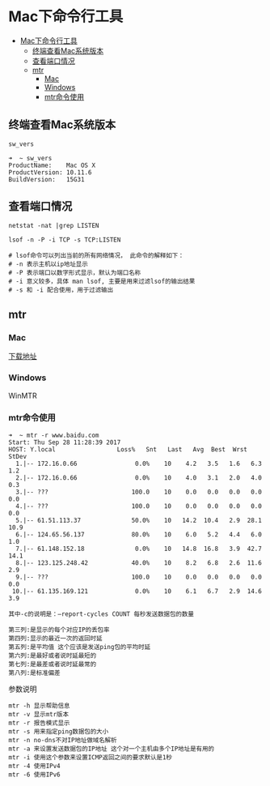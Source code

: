 # Mac下命令行工具

<!-- TOC -->

- [Mac下命令行工具](#mac下命令行工具)
    - [终端查看Mac系统版本](#终端查看mac系统版本)
    - [查看端口情况](#查看端口情况)
    - [mtr](#mtr)
        - [Mac](#mac)
        - [Windows](#windows)
        - [mtr命令使用](#mtr命令使用)

<!-- /TOC -->

## 终端查看Mac系统版本

`sw_vers`

```shell
➜  ~ sw_vers
ProductName:    Mac OS X
ProductVersion: 10.11.6
BuildVersion:   15G31
```

## 查看端口情况

```shell
netstat -nat |grep LISTEN

lsof -n -P -i TCP -s TCP:LISTEN

# lsof命令可以列出当前的所有网络情况， 此命令的解释如下：
# -n 表示主机以ip地址显示
# -P 表示端口以数字形式显示，默认为端口名称
# -i 意义较多，具体 man lsof, 主要是用来过滤lsof的输出结果
# -s 和 -i 配合使用，用于过滤输出
```

## mtr

### Mac

[下载地址](http://rudix.org/packages/mtr.html)

### Windows

WinMTR

### mtr命令使用

```shell
➜  ~ mtr -r www.baidu.com
Start: Thu Sep 28 11:28:39 2017
HOST: Y.local                 Loss%   Snt   Last   Avg  Best  Wrst StDev
  1.|-- 172.16.0.66                0.0%    10    4.2   3.5   1.6   6.3   1.2
  2.|-- 172.16.0.66                0.0%    10    4.0   3.1   2.0   4.0   0.3
  3.|-- ???                       100.0    10    0.0   0.0   0.0   0.0   0.0
  4.|-- ???                       100.0    10    0.0   0.0   0.0   0.0   0.0
  5.|-- 61.51.113.37              50.0%    10   14.2  10.4   2.9  28.1  10.9
  6.|-- 124.65.56.137             80.0%    10    6.0   5.2   4.4   6.0   1.0
  7.|-- 61.148.152.18              0.0%    10   14.8  16.8   3.9  42.7  14.1
  8.|-- 123.125.248.42            40.0%    10    8.2   6.8   2.6  11.6   2.9
  9.|-- ???                       100.0    10    0.0   0.0   0.0   0.0   0.0
 10.|-- 61.135.169.121             0.0%    10    6.1   6.7   2.9  14.6   3.9
```

```shell
其中-c的说明是：–report-cycles COUNT 每秒发送数据包的数量

第三列:是显示的每个对应IP的丢包率
第四列:显示的最近一次的返回时延
第五列:是平均值 这个应该是发送ping包的平均时延
第六列:是最好或者说时延最短的
第七列:是最差或者说时延最常的
第八列:是标准偏差
```

参数说明

```shell
mtr -h 显示帮助信息
mtr -v 显示mtr版本
mtr -r 报告模式显示
mtr -s 用来指定ping数据包的大小
mtr -n no-dns不对IP地址做域名解析
mtr -a 来设置发送数据包的IP地址 这个对一个主机由多个IP地址是有用的
mtr -i 使用这个参数来设置ICMP返回之间的要求默认是1秒
mtr -4 使用IPv4
mtr -6 使用IPv6
```